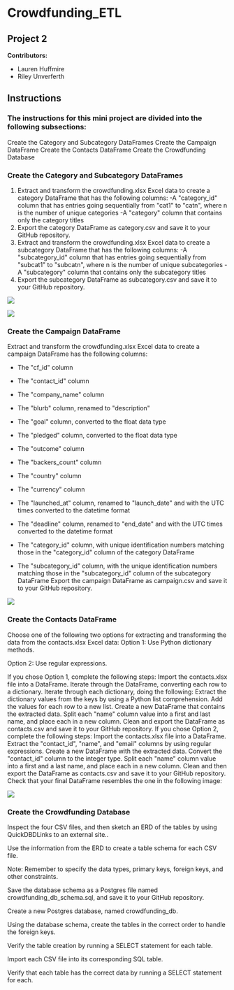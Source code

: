 # Crowdfunding_ETL

## Project 2
**Contributors:**
- Lauren Huffmire
- Riley Unverferth

## Instructions

### The instructions for this mini project are divided into the following subsections:

Create the Category and Subcategory DataFrames
Create the Campaign DataFrame
Create the Contacts DataFrame
Create the Crowdfunding Database

### Create the Category and Subcategory DataFrames

1. Extract and transform the crowdfunding.xlsx Excel data to create a category DataFrame that has the following columns:
  -A "category_id" column that has entries going sequentially from "cat1" to "catn", where n is the number of unique categories
  -A "category" column that contains only the category titles
2. Export the category DataFrame as category.csv and save it to your GitHub repository.
3. Extract and transform the crowdfunding.xlsx Excel data to create a subcategory DataFrame that has the following columns:
  -A "subcategory_id" column that has entries going sequentially from "subcat1" to "subcatn", where n is the number of unique subcategories
  -A "subcategory" column that contains only the subcategory titles
4. Export the subcategory DataFrame as subcategory.csv and save it to your GitHub repository.

![](https://static.bc-edx.com/data/dl-1-2/m13/lms/img/category_DataFrame.png)


![](https://static.bc-edx.com/data/dl-1-2/m13/lms/img/subcategory_DataFrame.png)


### Create the Campaign DataFrame

Extract and transform the crowdfunding.xlsx Excel data to create a campaign DataFrame has the following columns:
- The "cf_id" column

- The "contact_id" column

- The "company_name" column

- The "blurb" column, renamed to "description"

- The "goal" column, converted to the float data type

- The "pledged" column, converted to the float data type

- The "outcome" column

- The "backers_count" column

- The "country" column

- The "currency" column

- The "launched_at" column, renamed to "launch_date" and with the UTC times converted to the datetime format

- The "deadline" column, renamed to "end_date" and with the UTC times converted to the datetime format

- The "category_id" column, with unique identification numbers matching those in the "category_id" column of the category DataFrame

- The "subcategory_id" column, with the unique identification numbers matching those in the "subcategory_id" column of the subcategory DataFrame
Export the campaign DataFrame as campaign.csv and save it to your GitHub repository.




![](https://static.bc-edx.com/data/dl-1-2/m13/lms/img/campaign_DataFrame.png)




### Create the Contacts DataFrame

Choose one of the following two options for extracting and transforming the data from the contacts.xlsx Excel data:
Option 1: Use Python dictionary methods.

Option 2: Use regular expressions.

If you chose Option 1, complete the following steps:
Import the contacts.xlsx file into a DataFrame.
Iterate through the DataFrame, converting each row to a dictionary.
Iterate through each dictionary, doing the following:
Extract the dictionary values from the keys by using a Python list comprehension.
Add the values for each row to a new list.
Create a new DataFrame that contains the extracted data.
Split each "name" column value into a first and last name, and place each in a new column.
Clean and export the DataFrame as contacts.csv and save it to your GitHub repository.
If you chose Option 2, complete the following steps:
Import the contacts.xlsx file into a DataFrame.
Extract the "contact_id", "name", and "email" columns by using regular expressions.
Create a new DataFrame with the extracted data.
Convert the "contact_id" column to the integer type.
Split each "name" column value into a first and a last name, and place each in a new column.
Clean and then export the DataFrame as contacts.csv and save it to your GitHub repository.
Check that your final DataFrame resembles the one in the following image:

![](https://static.bc-edx.com/data/dl-1-2/m13/lms/img/contact_DataFrame_final.png)


### Create the Crowdfunding Database

Inspect the four CSV files, and then sketch an ERD of the tables by using QuickDBDLinks to an external site..

Use the information from the ERD to create a table schema for each CSV file.

Note: Remember to specify the data types, primary keys, foreign keys, and other constraints.

Save the database schema as a Postgres file named crowdfunding_db_schema.sql, and save it to your GitHub repository.

Create a new Postgres database, named crowdfunding_db.

Using the database schema, create the tables in the correct order to handle the foreign keys.

Verify the table creation by running a SELECT statement for each table.

Import each CSV file into its corresponding SQL table.

Verify that each table has the correct data by running a SELECT statement for each.
